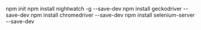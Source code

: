 npm init
npm install nightwatch -g --save-dev
npm install geckodriver --save-dev
npm install chromedriver --save-dev
npm install selenium-server --save-dev

